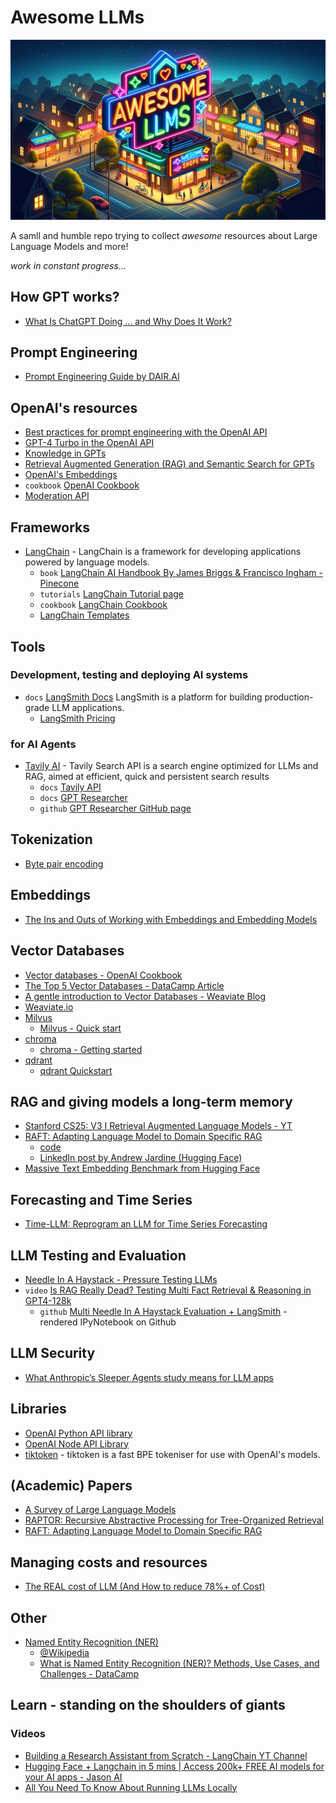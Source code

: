 # Awesome LLMs

![Awesome LLMs logo generated by OpenAI's DALLE-3 via ChatGPT](img/awesome_llms_1.webp)

A samll and humble repo trying to collect *awesome* resources about Large Language Models and more!

*work in constant progress...*

## How GPT works?

- [What Is ChatGPT Doing … and Why Does It Work?](https://writings.stephenwolfram.com/2023/02/what-is-chatgpt-doing-and-why-does-it-work/)

## Prompt Engineering

- [Prompt Engineering Guide by DAIR.AI](https://www.promptingguide.ai/)

## OpenAI's resources

- [Best practices for prompt engineering with the OpenAI API](https://help.openai.com/en/articles/6654000-best-practices-for-prompt-engineering-with-the-openai-api)
- [GPT-4 Turbo in the OpenAI API](https://help.openai.com/en/articles/8555510-gpt-4-turbo-in-the-openai-api)
- [Knowledge in GPTs](https://help.openai.com/en/articles/8843948-knowledge-in-gpts)
- [Retrieval Augmented Generation (RAG) and Semantic Search for GPTs](https://help.openai.com/en/articles/8868588-retrieval-augmented-generation-rag-and-semantic-search-for-gpts)
- [OpenAI's Embeddings](https://platform.openai.com/docs/guides/embeddings)
- `cookbook` [OpenAI Cookbook](https://cookbook.openai.com/)
- [Moderation API](https://platform.openai.com/docs/guides/moderation/overview)

## Frameworks

- [LangChain](https://python.langchain.com/docs/get_started/introduction) - LangChain is a framework for developing applications powered by language models.
  - `book` [LangChain AI Handbook By James Briggs & Francisco Ingham - Pinecone](https://www.pinecone.io/learn/series/langchain/)
  - `tutorials` [LangChain Tutorial page](https://python.langchain.com/docs/additional_resources/tutorials)
  - `cookbook` [LangChain Cookbook](https://python.langchain.com/docs/additional_resources/tutorials)
  - [LangChain Templates](https://templates.langchain.com/#)

## Tools

### Development, testing and deploying AI systems

- `docs` [LangSmith Docs](https://docs.smith.langchain.com/) LangSmith is a platform for building production-grade LLM applications.
  - [LangSmith Pricing](https://docs.smith.langchain.com/pricing)

### for AI Agents

- [Tavily AI](https://tavily.com/) - Tavily Search API is a search engine optimized for LLMs and RAG, aimed at efficient, quick and persistent search results
  - `docs` [Tavily API](https://docs.tavily.com/docs/tavily-api/introduction)
  - `docs` [GPT Researcher](https://docs.tavily.com/docs/gpt-researcher/introduction)
  - `github` [GPT Researcher GitHub page](https://github.com/assafelovic/gpt-researcher)

## Tokenization

- [Byte pair encoding](https://en.wikipedia.org/wiki/Byte_pair_encoding)

## Embeddings

- [The Ins and Outs of Working with Embeddings and Embedding Models](https://www.linkedin.com/comm/pulse/ins-outs-working-embeddings-embedding-models-towards-data-science-mizmc)

## Vector Databases

- [Vector databases - OpenAI Cookbook](https://cookbook.openai.com/examples/vector_databases/readme)
- [The Top 5 Vector Databases - DataCamp Article](https://www.datacamp.com/blog/the-top-5-vector-databases)
- [A gentle introduction to Vector Databases - Weaviate Blog](https://weaviate.io/blog/what-is-a-vector-database)
- [Weaviate.io](https://weaviate.io/)
- [Milvus](https://github.com/milvus-io/milvus)
  - [Milvus - Quick start](https://milvus.io/docs/quickstart.md)
- [chroma](https://github.com/chroma-core/chroma)
  - [chroma - Getting started](https://docs.trychroma.com/getting-started)
- [qdrant](https://github.com/qdrant/qdrant)
  - [qdrant Quickstart](https://qdrant.tech/documentation/quick-start/)

## RAG and giving models a long-term memory

- [Stanford CS25: V3 I Retrieval Augmented Language Models - YT](https://youtu.be/mE7IDf2SmJg?si=VoUHzA2guAuskkb8)
- [RAFT: Adapting Language Model to Domain Specific RAG](https://huggingface.co/papers/2403.10131)
  - [code](https://github.com/ShishirPatil/gorilla/tree/main/raft)
  - [LinkedIn post by Andrew Jardine (Hugging Face)](https://www.linkedin.com/posts/andrew-iain-jardine_llms-llm-gpt3-activity-7175859531439099904-Rxbf?utm_source=share&utm_medium=member_desktop)
- [Massive Text Embedding Benchmark from Hugging Face](https://github.com/embeddings-benchmark/mteb)

## Forecasting and Time Series

- [Time-LLM: Reprogram an LLM for Time Series Forecasting](https://towardsdatascience.com/time-llm-reprogram-an-llm-for-time-series-forecasting-e2558087b8ac)

## LLM Testing and Evaluation

- [Needle In A Haystack - Pressure Testing LLMs](https://github.com/gkamradt/LLMTest_NeedleInAHaystack)
- `video` [Is RAG Really Dead? Testing Multi Fact Retrieval & Reasoning in GPT4-128k](https://youtu.be/UlmyyYQGhzc?si=37a06MISPrwdm0Fd)
  - `github` [Multi Needle In A Haystack Evaluation + LangSmith](https://github.com/gkamradt/LLMTest_NeedleInAHaystack/blob/main/viz/CreateVisFromLangSmithTesting.ipynb) - rendered IPyNotebook on Github

## LLM Security

- [What Anthropic’s Sleeper Agents study means for LLM apps](https://bdtechtalks.com/2024/01/17/anthropic-llm-backdoor/)

## Libraries

- [OpenAI Python API library](https://github.com/openai/openai-python)
- [OpenAI Node API Library](https://github.com/openai/openai-node)
- [tiktoken](https://github.com/openai/tiktoken) - tiktoken is a fast BPE tokeniser for use with OpenAI's models.

## (Academic) Papers

- [A Survey of Large Language Models](https://arxiv.org/abs/2303.18223)
- [RAPTOR: Recursive Abstractive Processing for Tree-Organized Retrieval](https://arxiv.org/html/2401.18059v1)
- [RAFT: Adapting Language Model to Domain Specific RAG](https://arxiv.org/abs/2403.10131)

## Managing costs and resources

- [The REAL cost of LLM (And How to reduce 78%+ of Cost)](https://www.youtube.com/watch?v=lHxl5SchjPA)

## Other

- [Named Entity Recognition (NER)](https://www.techtarget.com/whatis/definition/named-entity-recognition-NER)
  - [@Wikipedia](https://en.wikipedia.org/wiki/Named-entity_recognition)
  - [What is Named Entity Recognition (NER)? Methods, Use Cases, and Challenges - DataCamp](https://www.datacamp.com/blog/what-is-named-entity-recognition-ner)

## Learn - standing on the shoulders of giants

### Videos

- [Building a Research Assistant from Scratch - LangChain YT Channel](https://youtu.be/DjuXACWYkkU?feature=shared)
- [Hugging Face + Langchain in 5 mins | Access 200k+ FREE AI models for your AI apps - Jason AI](https://youtu.be/_j7JEDWuqLE?feature=shared)
- [All You Need To Know About Running LLMs Locally](https://youtu.be/XwL_cRuXM2E?si=2dUtyb1FtTXrRMnt)
